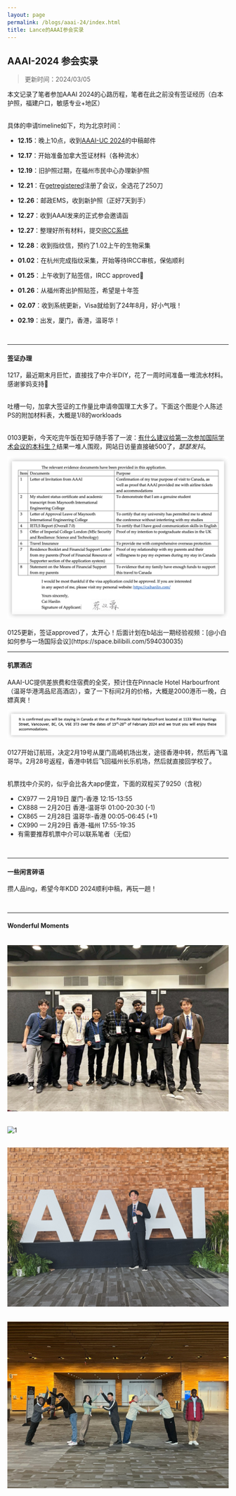```yaml
---
layout: page
permalink: /blogs/aaai-24/index.html
title: Lance的AAAI参会实录
---
```


## AAAI-2024 参会实录

> 更新时间：2024/03/05

本文记录了笔者参加AAAI 2024的心路历程，笔者在此之前没有签证经历（白本护照，福建户口，敏感专业+地区）

<br>具体的申请timeline如下，均为北京时间：

- **12.15**：晚上10点，收到[AAAI-UC 2024](https://aaai.org/aaai-conference/undergraduate-consortium/)的中稿邮件
- **12.17**：开始准备加拿大签证材料（各种流水）
- **12.19**：旧护照过期，在福州市民中心办理新护照
- **12.21**：在[getregistered](https://aaai.getregistered.net/conference-2024)注册了会议，全选花了250刀
  
- **12.26**：邮政EMS，收到新护照（正好7天到手）
- **12.27**：收到AAAI发来的正式参会邀请函
- **12.27**：整理好所有材料，提交[IRCC系统](https://www.canada.ca/en/immigration-refugees-citizenship/services/application/account.html)
- **12.28**：收到指纹信，预约了1.02上午的生物采集
- **01.02**：在杭州完成指纹采集，开始等待IRCC审核，保佑顺利
- **01.25**：上午收到了贴签信，IRCC approved🎊
- **01.26**：从福州寄出护照贴签，希望是十年签
- **02.07**：收到系统更新，Visa就给到了24年8月，好小气哦！
- **02.19**：出发，厦门，香港，温哥华！

<br>

----

#### 签证办理

1217，最近期末月巨忙，直接找了中介半DIY，花了一周时间准备一堆流水材料。感谢爹妈支持🥹

<br>吐槽一句，加拿大签证的工作量比申请帝国理工大多了。下面这个图是个人陈述PS的附加材料表，大概是1/8的workloads

<br>0103更新，今天吃完午饭在知乎随手答了一波：[有什么建议给第一次参加国际学术会议的本科生？](https://www.zhihu.com/question/50603131/answer/3348461907)结果一堆人围观，网站日访量直接破500了，*瑟瑟发抖*。

<center>
<img src="/blogs/aaai-24.assets/image-20240102233256486.png">
</center>
<br>0125更新，签证approved了，太开心！后面计划在b站出一期经验视频：[@小白如何参与一场国际会议](https://space.bilibili.com/594030035)

<br>

----

#### 机票酒店

AAAI-UC提供差旅费和住宿费的全奖，预计住在Pinnacle Hotel Harbourfront（温哥华港湾品尼高酒店），查了一下标间2月的价格，大概是2000港币一晚，白嫖真爽！

<center>
<img src="/blogs/aaai-24.assets/image-20240103220603425.png">
</center>
<br>0127开始订航班，决定2月19号从厦门高崎机场出发，途径香港中转，然后再飞温哥华。2月28号返程，香港中转后飞回福州长乐机场，然后就直接回学校了。

<br>机票找中介买的，似乎会比各大app便宜，下面的双程买了9250（含税）

- CX977 — 2月19日 厦门-香港 12:15-13:55
- CX888 — 2月20日 香港-温哥华 01:00-20:30 (-1)
- CX865 — 2月28日 温哥华-香港 00:05-06:45 (+1)
- CX990 — 2月29日 香港-福州 17:55-19:35
- 有需要推荐机票中介可以联系笔者（无偿）

<br>

---

#### 一些闲言碎语

攒人品ing，希望今年KDD 2024顺利中稿，再玩一趟！

<br>

---

#### Wonderful Moments

<br>![3_2](aaai-24.assets/3_2.jpg)

<br>![1](aaai-24.assets/1.PNG)

<br>![4](aaai-24.assets/4.JPG)

<br>![2](aaai-24.assets/2.JPG)

<br>
